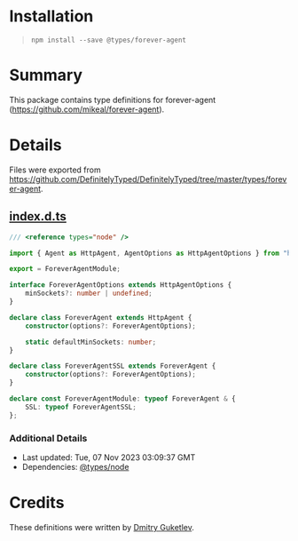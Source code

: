 # Installation
> `npm install --save @types/forever-agent`

# Summary
This package contains type definitions for forever-agent (https://github.com/mikeal/forever-agent).

# Details
Files were exported from https://github.com/DefinitelyTyped/DefinitelyTyped/tree/master/types/forever-agent.
## [index.d.ts](https://github.com/DefinitelyTyped/DefinitelyTyped/tree/master/types/forever-agent/index.d.ts)
````ts
/// <reference types="node" />

import { Agent as HttpAgent, AgentOptions as HttpAgentOptions } from "http";

export = ForeverAgentModule;

interface ForeverAgentOptions extends HttpAgentOptions {
    minSockets?: number | undefined;
}

declare class ForeverAgent extends HttpAgent {
    constructor(options?: ForeverAgentOptions);

    static defaultMinSockets: number;
}

declare class ForeverAgentSSL extends ForeverAgent {
    constructor(options?: ForeverAgentOptions);
}

declare const ForeverAgentModule: typeof ForeverAgent & {
    SSL: typeof ForeverAgentSSL;
};

````

### Additional Details
 * Last updated: Tue, 07 Nov 2023 03:09:37 GMT
 * Dependencies: [@types/node](https://npmjs.com/package/@types/node)

# Credits
These definitions were written by [Dmitry Guketlev](https://github.com/yavanosta).

